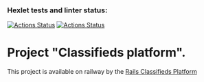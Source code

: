 ### Hexlet tests and linter status:
[![Actions Status](https://github.com/kalash-job/rails-project-65/workflows/hexlet-check/badge.svg)](https://github.com/kalash-job/rails-project-65/actions)
[![Actions Status](https://github.com/kalash-job/rails-project-65/workflows/main/badge.svg)](https://github.com/kalash-job/rails-project-65/actions)

<h1>Project "Classifieds platform".</h1>
<p>This project is available on railway by the <a href="https://railsclassifiedsplatform-production.up.railway.app/">Rails Classifieds Platform</a></p>